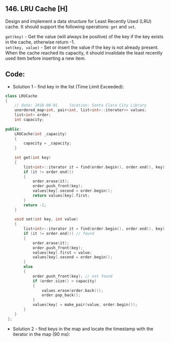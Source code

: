 ## 146. LRU Cache [H]
Design and implement a data structure for Least Recently Used (LRU) cache. It should support the following operations: `get` and `set`.

`get(key)` - Get the value (will always be positive) of the key if the key exists in the cache, otherwise return -1.   
`set(key, value)` - Set or insert the value if the key is not already present. When the cache reached its capacity, it should invalidate the least recently used item before inserting a new item.   

## Code:
- Solution 1 - find key in the list (Time Limit Exceeded):
```c++
class LRUCache
{
    // date: 2016-08-01     location: Santa Clara City Library
    unordered_map<int, pair<int, list<int>::iterator>> values;
    list<int> order;
    int capacity;
    
public:
    LRUCache(int _capacity) 
    {
        capacity = _capacity;
    }
    
    int get(int key) 
    { 
        list<int>::iterator it = find(order.begin(), order.end(), key);
        if (it != order.end())
        {
            order.erase(it);
            order.push_front(key);
            values[key].second = order.begin();
            return values[key].first;
        }
        return -1;
    }
    
    void set(int key, int value) 
    {
        list<int>::iterator it = find(order.begin(), order.end(), key);
        if (it != order.end()) // found
        {
            order.erase(it);
            order.push_front(key);
            values[key].first = value;
            values[key].second = order.begin();
        }
        else
        {
            order.push_front(key); // not found
            if (order.size() > capacity)
            {
                values.erase(order.back());
                order.pop_back();
            }
            values[key] = make_pair(value, order.begin());
        }
    }
 };
 ```
 
 - Solution 2 - find keys in the map and locate the timestamp with the iterator in the map (90 ms):
 ```c++
 
 ```
